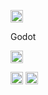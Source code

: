 <img height="20" src="https://dl.flathub.org/media/org/godotengine/Godot.desktop/7a938908e081111b5d222cdb9c271700/icons/128x128@2/org.godotengine.Godot.desktop.png"> <p href="youtube.com">Godot</p>
<img height="20" src="https://upload.wikimedia.org/wikipedia/commons/thumb/c/c3/Python-logo-notext.svg/1200px-Python-logo-notext.svg.png"> <p></p>
<img height="20" src="https://img.icons8.com/color/452/graphql.png">
<img height="20" src="https://img.icons8.com/color/452/graphql.png">
